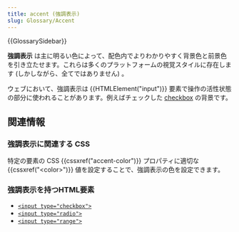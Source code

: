 ```yaml
---
title: accent (強調表示)
slug: Glossary/Accent
---
```


{{GlossarySidebar}}

**強調表示** は主に明るい色によって、配色内でよりわかりやすく背景色と前景色を引き立たせます。これらは多くのプラットフォームの視覚スタイルに存在します (しかしながら、全てではありません) 。

ウェブにおいて、強調表示は {{HTMLElement("input")}} 要素で操作の活性状態の部分に使われることがあります。例えばチェックした [checkbox](/ja/docs/Web/HTML/Element/input/checkbox) の背景です。

## 関連情報

### 強調表示に関連する CSS

特定の要素の CSS {{cssxref("accent-color")}} プロパティに適切な {{cssxref("&lt;color&gt;")}} 値を設定することで、強調表示の色を設定できます。

### 強調表示を持つHTML要素

- [`<input type="checkbox">`](/ja/docs/Web/HTML/Element/input/checkbox)
- [`<input type="radio">`](/ja/docs/Web/HTML/Element/input/radio)
- [`<input type="range">`](/ja/docs/Web/HTML/Element/input/range)
